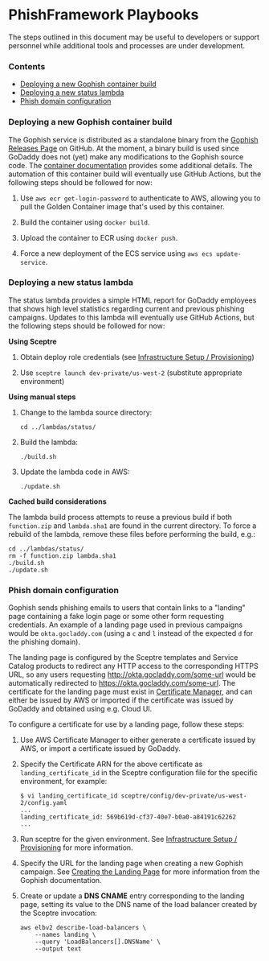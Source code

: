 # PhishFramework Playbooks

The steps outlined in this document may be useful to developers or support
personnel while additional tools and processes are under development.

### Contents

* [Deploying a new Gophish container build](#deploying-a-new-gophish-container-build)
* [Deploying a new status lambda](#deploying-a-new-status-lambda)
* [Phish domain configuration](#phish-domain-configuration)

### Deploying a new Gophish container build

The Gophish service is distributed as a standalone binary from the [Gophish
Releases Page](https://github.com/gophish/gophish/releases) on GitHub.  At the
moment, a binary build is used since GoDaddy does not (yet) make any
modifications to the Gophish source code.  The [container
documentation](../containers/gophish/README.md) provides some additional
details.  The automation of this container build will eventually use GitHub
Actions, but the following steps should be followed for now:

1. Use `aws ecr get-login-password` to authenticate to AWS, allowing you to
   pull the Golden Container image that's used by this container.

1. Build the container using `docker build`.

1. Upload the container to ECR using `docker push`.

1. Force a new deployment of the ECS service using `aws ecs update-service`.

### Deploying a new status lambda

The status lambda provides a simple HTML report for GoDaddy employees that
shows high level statistics regarding current and previous phishing campaigns.
Updates to this lambda will eventually use GitHub Actions, but the following
steps should be followed for now:

**Using Sceptre**

1. Obtain deploy role credentials (see [Infrastructure Setup /
   Provisioning](SCEPTRE.md))

1. Use `sceptre launch dev-private/us-west-2` (substitute appropriate
   environment)

**Using manual steps**

1. Change to the lambda source directory:

   ```
   cd ../lambdas/status/
   ```

1. Build the lambda:

   ```
   ./build.sh
   ```

1. Update the lambda code in AWS:

   ```
   ./update.sh
   ```

**Cached build considerations**

The lambda build process attempts to reuse a previous build if both
`function.zip` and `lambda.sha1` are found in the current directory.  To force
a rebuild of the lambda, remove these files before performing the build, e.g.:

```
cd ../lambdas/status/
rm -f function.zip lambda.sha1
./build.sh
./update.sh
```

### Phish domain configuration

Gophish sends phishing emails to users that contain links to a "landing" page
containing a fake login page or some other form requesting credentials.  An
example of a landing page used in previous campaigns would be
`okta.gocladdy.com` (using a `c` and `l` instead of the expected `d` for the
phishing domain).

The landing page is configured by the Sceptre templates and Service Catalog
products to redirect any HTTP access to the corresponding HTTPS URL, so any
users requesting http://okta.gocladdy.com/some-url would be automatically
redirected to https://okta.gocladdy.com/some-url.  The certificate for the
landing page must exist in [Certificate
Manager](https://us-west-2.console.aws.amazon.com/acm/home?region=us-west-2#/),
and can either be issued by AWS or imported if the certificate was issued by
GoDaddy and obtained using e.g. Cloud UI.

To configure a certificate for use by a landing page, follow these steps:

1. Use AWS Certificate Manager to either generate a certificate issued by AWS,
   or import a certificate issued by GoDaddy.

1. Specify the Certificate ARN for the above certificate as
   `landing_certificate_id` in the Sceptre configuration file for the specific
   environment, for example:

   ```
   $ vi landing_certificate_id sceptre/config/dev-private/us-west-2/config.yaml
   ...
   landing_certificate_id: 569b619d-cf37-40e7-b0a0-a84191c62262
   ...
   ```

1. Run sceptre for the given environment.  See [Infrastructure Setup /
   Provisioning](SCEPTRE.md) for more information.

1. Specify the URL for the landing page when creating a new Gophish campaign.
   See [Creating the Landing
   Page](https://docs.getgophish.com/user-guide/building-your-first-campaign/creating-the-landing-page)
   for more information from the Gophish documentation.

1. Create or update a **DNS CNAME** entry corresponding to the landing page,
   setting its value to the DNS name of the load balancer created by the
   Sceptre invocation:

   ```
   aws elbv2 describe-load-balancers \
       --names landing \
       --query 'LoadBalancers[].DNSName' \
       --output text
   ```
